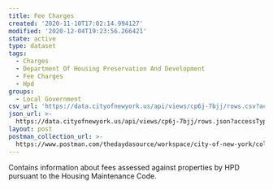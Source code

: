 ```yaml
---
title: Fee Charges
created: '2020-11-10T17:02:14.994127'
modified: '2020-12-04T19:23:56.266421'
state: active
type: dataset
tags:
  - Charges
  - Department Of Housing Preservation And Development
  - Fee Charges
  - Hpd
groups:
  - Local Government
csv_url: 'https://data.cityofnewyork.us/api/views/cp6j-7bjj/rows.csv?accessType=DOWNLOAD'
json_url: >-
  https://data.cityofnewyork.us/api/views/cp6j-7bjj/rows.json?accessType=DOWNLOAD
layout: post
postman_collection_url: >-
  https://www.postman.com/thedaydasource/workspace/city-of-new-york/collection/15909983-f3101cad-9f04-442b-9fdb-68e4bced21c4
---
```

Contains information about fees assessed against properties by HPD pursuant to the Housing Maintenance Code.
